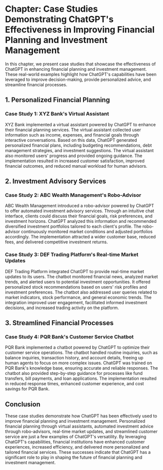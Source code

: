 Chapter: Case Studies Demonstrating ChatGPT's Effectiveness in Improving Financial Planning and Investment Management
=====================================================================================================================

In this chapter, we present case studies that showcase the effectiveness of ChatGPT in enhancing financial planning and investment management. These real-world examples highlight how ChatGPT's capabilities have been leveraged to improve decision-making, provide personalized advice, and streamline financial processes.

**1. Personalized Financial Planning**
--------------------------------------

### Case Study 1: XYZ Bank's Virtual Assistant

XYZ Bank implemented a virtual assistant powered by ChatGPT to enhance their financial planning services. The virtual assistant collected user information such as income, expenses, and financial goals through interactive conversations. Based on this data, ChatGPT generated personalized financial plans, including budgeting recommendations, debt management strategies, and investment suggestions. The virtual assistant also monitored users' progress and provided ongoing guidance. The implementation resulted in increased customer satisfaction, improved financial outcomes, and reduced manual workload for human advisors.

**2. Investment Advisory Services**
-----------------------------------

### Case Study 2: ABC Wealth Management's Robo-Advisor

ABC Wealth Management introduced a robo-advisor powered by ChatGPT to offer automated investment advisory services. Through an intuitive chat interface, clients could discuss their financial goals, risk preferences, and investment horizons. ChatGPT analyzed this information and recommended diversified investment portfolios tailored to each client's profile. The robo-advisor continuously monitored market conditions and adjusted portfolios accordingly. The implementation attracted a wider customer base, reduced fees, and delivered competitive investment returns.

### Case Study 3: DEF Trading Platform's Real-time Market Updates

DEF Trading Platform integrated ChatGPT to provide real-time market updates to its users. The chatbot monitored financial news, analyzed market trends, and alerted users to potential investment opportunities. It offered personalized stock recommendations based on users' risk profiles and investment preferences. The chatbot also addressed user queries related to market indicators, stock performance, and general economic trends. The integration improved user engagement, facilitated informed investment decisions, and increased trading activity on the platform.

**3. Streamlined Financial Processes**
--------------------------------------

### Case Study 4: PQR Bank's Customer Service Chatbot

PQR Bank implemented a chatbot powered by ChatGPT to optimize their customer service operations. The chatbot handled routine inquiries, such as balance inquiries, transaction history, and account details, freeing up human agents to focus on more complex issues. ChatGPT was trained on PQR Bank's knowledge base, ensuring accurate and reliable responses. The chatbot also provided step-by-step guidance for processes like fund transfers, bill payments, and loan applications. The implementation resulted in reduced response times, enhanced customer experience, and cost savings for PQR Bank.

**Conclusion**
--------------

These case studies demonstrate how ChatGPT has been effectively used to improve financial planning and investment management. Personalized financial planning through virtual assistants, automated investment advice through robo-advisors, real-time market updates, and streamlined customer service are just a few examples of ChatGPT's versatility. By leveraging ChatGPT's capabilities, financial institutions have enhanced customer experiences, increased efficiency, and delivered more personalized and tailored financial services. These successes indicate that ChatGPT has a significant role to play in shaping the future of financial planning and investment management.
